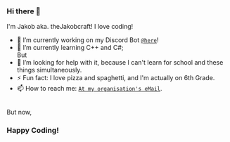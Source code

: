 ### Hi there 👋
I'm Jakob aka. theJakobcraft!
I love coding!
- 🔭 I’m currently working on my Discord Bot [`@here`](https://github.com/jkampich1411/jbot)!
- 🌱 I’m currently learning C++ and C#;<br>
But<br>
- 🤔 I’m looking for help with it, because I can't learn for school and these things simultaneously.
- ⚡ Fun fact: I love pizza and spaghetti, and I'm actually on 6th Grade.
- 📫 How to reach me: [`At my organisation's eMail`](mailto:info@thejakobcraft.xyz).
<br>
But now,<br>

### Happy Coding!

<!--
**jkampich1411/jkampich1411** is a ✨ _special_ ✨ repository because its `README.md` (this file) appears on your GitHub profile.
-->
